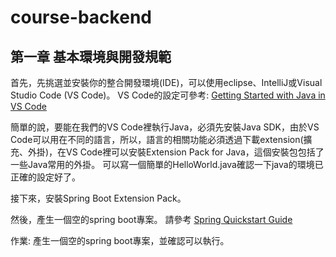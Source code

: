 # course-backend
## 第一章 基本環境與開發規範
首先，先挑選並安裝你的整合開發環境(IDE)，可以使用eclipse、IntelliJ或Visual Studio Code (VS Code)。
VS Code的設定可參考: 
[Getting Started with Java in VS Code](https://code.visualstudio.com/docs/java/java-tutorial)

簡單的說，要能在我們的VS Code裡執行Java，必須先安裝Java SDK，由於VS Code可以用在不同的語言，所以，語言的相關功能必須透過下載extension(擴充、外掛)，在VS Code裡可以安裝Extension Pack for Java，這個安裝包包括了一些Java常用的外掛。
可以寫一個簡單的HelloWorld.java確認一下java的環境已正確的設定好了。

接下來，安裝Spring Boot Extension Pack。

然後，產生一個空的spring boot專案。
請參考 [Spring Quickstart Guide](https://spring.io/quickstart)

作業: 產生一個空的spring boot專案，並確認可以執行。